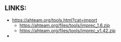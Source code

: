 
## LINKS:
* https://ahteam.org/tools.html?cat=import
  * <https://ahteam.org/files/tools/imprec_1.6.zip>
  * <https://ahteam.org/files/tools/imprec_v1.42.zip>
* 
